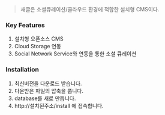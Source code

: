 > 새글은 소셜큐레이션/클라우드 환경에 적합한 설치형 CMS이다.

### Key Features 

 1. 설치형 오픈소스 CMS
 2. Cloud Storage 연동 
 3. Social Network Service와 연동을 통한 소셜 큐레이션 

### Installation

 1. 최신버전을 다운로드 받습니다.
 2. 다운받은 파일의 압축을 풉니다. 
 3. database를 새로 만듭니다.
 4. http://설치된주소/install 에 접속합니다.
 
